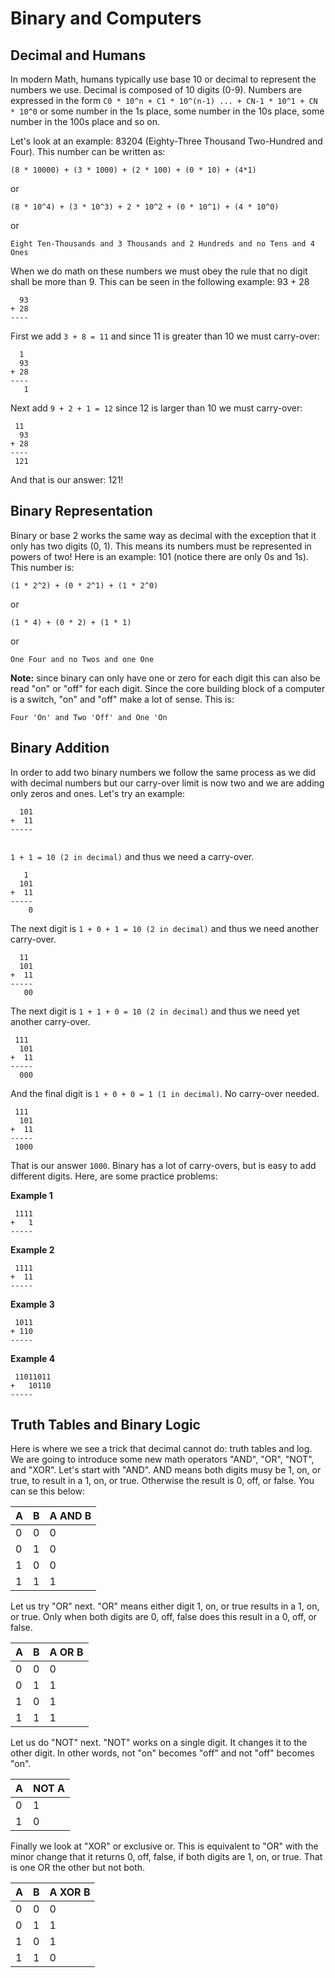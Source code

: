 # Binary and Computers



## Decimal and Humans

In modern Math, humans typically use base 10 or decimal to represent the numbers we use. Decimal is composed of 10 digits (0-9). Numbers are expressed in the form
`C0 * 10^n + C1 * 10^(n-1) ... + CN-1 * 10^1 + CN * 10^0` or some number in the 1s place, some number in the 10s place, some number in the 100s place and so on.

Let's look at an example: 83204 (Eighty-Three Thousand Two-Hundred and Four). This number can be written as:

```
(8 * 10000) + (3 * 1000) + (2 * 100) + (0 * 10) + (4*1)
```

or 

```
(8 * 10^4) + (3 * 10^3) + 2 * 10^2 + (0 * 10^1) + (4 * 10^0) 
```

or

```
Eight Ten-Thousands and 3 Thousands and 2 Hundreds and no Tens and 4 Ones 
```

When we do math on these numbers we must obey the rule that no digit shall be more than 9. This can be seen in the following example: 93 + 28

```
  93
+ 28
----
```

First we add `3 + 8 = 11` and since 11  is greater than 10 we must carry-over:

```
  1
  93
+ 28
----
   1
```

Next add `9 + 2 + 1 = 12` since 12 is larger than 10 we must carry-over:

```
 11
  93
+ 28
----
 121
```

And that is our answer: 121!

## Binary Representation

Binary or base 2 works the same way as decimal with the exception that it only has two digits (0, 1). This means its numbers must be represented in powers of two!
Here is an example: 101 (notice there are only 0s and 1s).  This number is:

```
(1 * 2^2) + (0 * 2^1) + (1 * 2^0)
```

or

```
(1 * 4) + (0 * 2) + (1 * 1)
```
or

```
One Four and no Twos and one One
```

**Note:** since binary can only have one or zero for each digit this can also be read "on" or "off" for each digit. Since the core building block of a computer is
a switch, "on" and "off" make a lot of sense. This is:

```
Four 'On' and Two 'Off' and One 'On
```

## Binary Addition

In order to add two binary numbers we follow the same process as we did with decimal numbers but our carry-over limit is now two and we are adding only zeros and
ones.  Let's try an example:

```
  101
+  11
-----
    
```

`1 + 1 = 10 (2 in decimal)` and thus we need a carry-over.

```
   1
  101
+  11
-----
    0
```

The next digit is `1 + 0 + 1 = 10 (2 in decimal)` and thus we need another carry-over.

```
  11
  101
+  11
-----
   00
```

The next digit is `1 + 1 + 0 = 10 (2 in decimal)` and thus we need yet another carry-over.


```
 111
  101
+  11
-----
  000
```

And the final digit is `1 + 0 + 0 = 1 (1 in decimal)`.  No carry-over needed.

```
 111
  101
+  11
-----
 1000
```

That is our answer `1000`. Binary has a lot of carry-overs, but is easy to add different digits.  Here, are some practice problems:

**Example 1**
```
 1111
+   1
-----
```

**Example 2**
```
 1111
+  11
-----
```

**Example 3**
```
 1011
+ 110
-----
```


**Example 4**
```
 11011011
+   10110
-----
```

## Truth Tables and Binary Logic

Here is where we see a trick that decimal cannot do: truth tables and log.  We are going to introduce some new math operators "AND", "OR", "NOT", and "XOR". Let's
start with "AND". AND means both digits musy be 1, on, or true, to result in a 1, on, or true. Otherwise the result is 0, off, or false. You can se this below:

| A | B | A AND B |
|---|---|---------|
| 0 | 0 | 0       |
| 0 | 1 | 0       |
| 1 | 0 | 0       |
| 1 | 1 | 1       |

Let us try "OR" next. "OR" means either digit 1, on, or true results in a 1, on, or true. Only when both digits are 0, off, false does this result in a 0, off, or
false.

| A | B | A OR B  |
|---|---|---------|
| 0 | 0 | 0       |
| 0 | 1 | 1       |
| 1 | 0 | 1       |
| 1 | 1 | 1       |

Let us do "NOT" next. "NOT" works on a single digit.  It changes it to the other digit. In other words, not "on" becomes "off" and not "off" becomes "on".

| A | NOT A   |
|---|---------|
| 0 | 1       |
| 1 | 0       |

Finally we look at "XOR" or exclusive or. This is equivalent to "OR" with the minor change that it returns 0, off, false, if both digits are 1, on, or true. That
is one OR the other but not both.

| A | B | A XOR B |
|---|---|---------|
| 0 | 0 | 0       |
| 0 | 1 | 1       |
| 1 | 0 | 1       |
| 1 | 1 | 0       |














